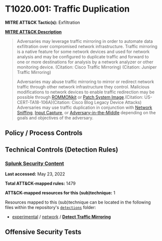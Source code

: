 # T1020.001: Traffic Duplication
**MITRE ATT&CK Tactic(s):** Exfiltration

**[MITRE ATT&CK Description](https://attack.mitre.org/techniques/T1020/001)**
<blockquote>Adversaries may leverage traffic mirroring in order to automate data exfiltration over compromised network infrastructure.  Traffic mirroring is a native feature for some network devices and used for network analysis and may be configured to duplicate traffic and forward to one or more destinations for analysis by a network analyzer or other monitoring device. (Citation: Cisco Traffic Mirroring) (Citation: Juniper Traffic Mirroring)

Adversaries may abuse traffic mirroring to mirror or redirect network traffic through other network infrastructure they control. Malicious modifications to network devices to enable traffic redirection may be possible through [ROMMONkit](https://attack.mitre.org/techniques/T1542/004) or [Patch System Image](https://attack.mitre.org/techniques/T1601/001).(Citation: US-CERT-TA18-106A)(Citation: Cisco Blog Legacy Device Attacks) Adversaries may use traffic duplication in conjunction with [Network Sniffing](https://attack.mitre.org/techniques/T1040), [Input Capture](https://attack.mitre.org/techniques/T1056), or [Adversary-in-the-Middle](https://attack.mitre.org/techniques/T1557) depending on the goals and objectives of the adversary.</blockquote>

## Policy / Process Controls
## Technical Controls (Detection Rules)
### [Splunk Security Content](https://github.com/splunk/security_content)
**Last accessed:** May 23, 2022

**Total ATT&CK-mapped rules:** 1479

**ATT&CK-mapped resources for this (sub)technique:** 1

Resources mapped to this (sub)technique can be located in the following files within the repository's <code>[detections](https://github.com/splunk/security_content/tree/develop/detections)</code> folder:

* [experimental](https://github.com/splunk/security_content/tree/develop/detections/experimental/) / [network](https://github.com/splunk/security_content/tree/develop/detections/experimental/network/) / **[Detect Traffic Mirroring](https://github.com/splunk/security_content/blob/develop/detections/experimental/network/detect_traffic_mirroring.yml)**


## Offensive Security Tests

